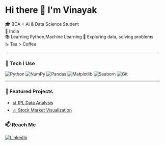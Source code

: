 # Hi there 👋 I'm Vinayak

🎓 BCA + AI & Data Science Student  
📍 India  
📚 Learning Python,Machine Learning
🎯 Exploring data, solving problems  
☕ Tea > Coffee  

---

### 🧰 Tech I Use  
![Python](https://img.shields.io/badge/Python-3776AB?style=for-the-badge&logo=python&logoColor=white)
![NumPy](https://img.shields.io/badge/NumPy-013243?style=for-the-badge&logo=numpy)
![Pandas](https://img.shields.io/badge/Pandas-150458?style=for-the-badge&logo=pandas)
![Matplotlib](https://img.shields.io/badge/Matplotlib-3776AB?style=for-the-badge&logo=matplotlib&logoColor=white)
![Seaborn](https://img.shields.io/badge/Seaborn-76B900?style=for-the-badge)
![Git](https://img.shields.io/badge/Git-F05032?style=for-the-badge&logo=git&logoColor=white)

---

### 🚀 Featured Projects  
- [📊 IPL Data Analysis](https://github.com/VinayakTanwar/ipl-data-analysis)  
- [📈 Stock Market Visualization](https://github.com/VinayakTanwar/Stock-Market-Data-Visualization-using-Matplotlib-and-Seaborn)


### 📫 Reach Me
[![LinkedIn](https://img.shields.io/badge/-LinkedIn-0A66C2?style=for-the-badge&logo=linkedin&logoColor=white)](https://www.linkedin.com/in/vinayaktanwar)
